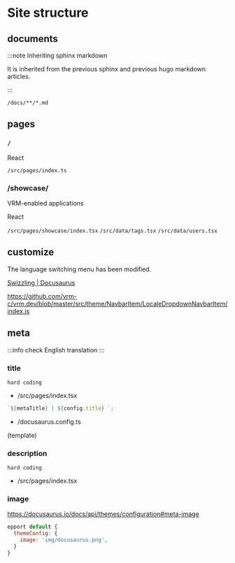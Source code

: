 # Site structure

<!-- truncate -->

## documents

:::note Inheriting sphinx markdown

It is inherited from the previous sphinx and previous hugo markdown articles.

:::

`/docs/**/*.md`

## pages

### `/`

React

`/src/pages/index.ts`

### /showcase/

VRM-enabled applications

React

`/src/pages/showcase/index.tsx`
`/src/data/tags.tsx`
`/src/data/users.tsx`

## customize

The language switching menu has been modified.

[Swizzling | Docusaurus](https://docusaurus.io/docs/swizzling)

https://github.com/vrm-c/vrm.dev/blob/master/src/theme/NavbarItem/LocaleDropdownNavbarItem/index.js

## meta

:::info
check English translation
:::

### title

`hard coding`

- /src/pages/index.tsx

```js
`${metaTitle} | ${config.title} `;
```

- /docusaurus.config.ts

(template)

### description

`hard coding`

- /src/pages/index.tsx

### image

https://docusaurus.io/docs/api/themes/configuration#meta-image

```js title="docusaurus.config.js"
epport default {
  themeConfig: {
    image: 'img/docusaurus.png',
  }
}
```
